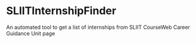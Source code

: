 # SLIITInternshipFinder
An automated tool to get a list of internships from SLIIT CourseWeb Career Guidance Unit page
